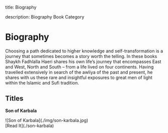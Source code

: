 title: Biography

description: Biography Book Category

# Biography

Choosing a path dedicated to higher knowledge and self-transformation is a journey that sometimes becomes a story worth the telling. In these books Shaykh Fadhlalla Haeri shares his own life’s journey that encompasses East and West, North and South – from a life lived on four continents. Having travelled extensively in search of the awliya of the past and present, he shares with us these rare and insightful exposures to great men of light within the Islamic and Sufi tradition.

## Titles

<div markdown="1" class="card book sidebar center gemoji center-content">

**Son of Karbala**

<div markdown="2" class="book-image">
![Son of Karbala](./img/son-karbala.jpg)
</div>

<div markdown="3" class="book-link">
[Read It](./son-karbala)
</div>

</div>